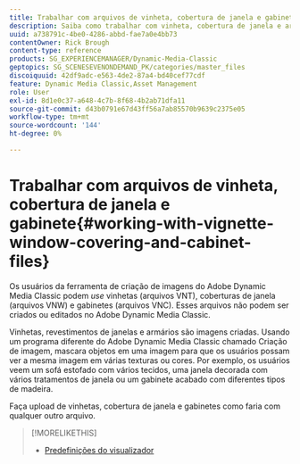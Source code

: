 ```yaml
---
title: Trabalhar com arquivos de vinheta, cobertura de janela e gabinete
description: Saiba como trabalhar com vinheta, cobertura de janela e arquivos de gabinete no Adobe Dynamic Media Classic.
uuid: a738791c-4be0-4286-abbd-fae7a0e4bb73
contentOwner: Rick Brough
content-type: reference
products: SG_EXPERIENCEMANAGER/Dynamic-Media-Classic
geptopics: SG_SCENESEVENONDEMAND_PK/categories/master_files
discoiquuid: 42df9adc-e563-4de2-87a4-bd40cef77cdf
feature: Dynamic Media Classic,Asset Management
role: User
exl-id: 8d1e0c37-a648-4c7b-8f68-4b2ab71dfa11
source-git-commit: d43b0791e67d43ff56a7ab85570b9639c2375e05
workflow-type: tm+mt
source-wordcount: '144'
ht-degree: 0%

---
```


# Trabalhar com arquivos de vinheta, cobertura de janela e gabinete{#working-with-vignette-window-covering-and-cabinet-files}

Os usuários da ferramenta de criação de imagens do Adobe Dynamic Media Classic podem *use* vinhetas (arquivos VNT), coberturas de janela (arquivos VNW) e gabinetes (arquivos VNC). Esses arquivos não podem ser criados ou editados no Adobe Dynamic Media Classic.

Vinhetas, revestimentos de janelas e armários são imagens criadas. Usando um programa diferente do Adobe Dynamic Media Classic chamado Criação de imagem, mascara objetos em uma imagem para que os usuários possam ver a mesma imagem em várias texturas ou cores. Por exemplo, os usuários veem um sofá estofado com vários tecidos, uma janela decorada com vários tratamentos de janela ou um gabinete acabado com diferentes tipos de madeira.

Faça upload de vinhetas, cobertura de janela e gabinetes como faria com qualquer outro arquivo.

>[!MORELIKETHIS]
>
>* [Predefinições do visualizador](application-setup.md#viewer_presets)

